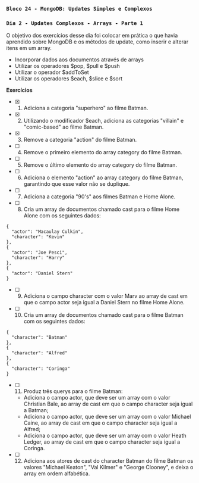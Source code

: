 ### `Bloco 24 - MongoDB: Updates Simples e Complexos`
### `Dia 2 - Updates Complexos - Arrays - Parte 1`

O objetivo dos exercícios desse dia foi colocar em prática o que havia aprendido sobre MongoDB e os métodos de update, como inserir e alterar itens em um array.
  - Incorporar dados aos documentos através de arrays
  - Utilizar os operadores $pop, $pull e $push
  - Utilizar o operador $addToSet
  - Utilizar os operadores $each, $slice e $sort

**Exercícios** 
- [x] 1. Adiciona a categoria "superhero" ao filme Batman.
- [x] 2. Utilizando o modificador $each, adiciona as categorias "villain" e "comic-based" ao filme Batman.
- [x] 3. Remove a categoria "action" do filme Batman.
- [ ] 4. Remove o primeiro elemento do array category do filme Batman.
- [ ] 5. Remove o último elemento do array category do filme Batman.
- [ ] 6. Adiciona o elemento "action" ao array category do filme Batman, garantindo que esse valor não se duplique.
- [ ] 7. Adiciona a categoria "90's" aos filmes Batman e Home Alone.
- [ ] 8. Cria um array de documentos chamado cast para o filme Home Alone com os seguintes dados:
```
{
  "actor": "Macaulay Culkin",
  "character": "Kevin"
},
{
  "actor": "Joe Pesci",
  "character": "Harry"
},
{
  "actor": "Daniel Stern"
}
```
- [ ] 9. Adiciona o campo character com o valor Marv ao array de cast em que o campo actor seja igual a Daniel Stern no filme Home Alone.
- [ ] 10. Cria um array de documentos chamado cast para o filme Batman com os seguintes dados:
```
{
  "character": "Batman"
},
{
  "character": "Alfred"
},
{
  "character": "Coringa"
}
```
- [ ] 11. Produz três querys para o filme Batman:
  - Adiciona o campo actor, que deve ser um array com o valor Christian Bale, ao array de cast em que o campo character seja igual a Batman;
  - Adiciona o campo actor, que deve ser um array com o valor Michael Caine, ao array de cast em que o campo character seja igual a Alfred;
  - Adiciona o campo actor, que deve ser um array com o valor Heath Ledger, ao array de cast em que o campo character seja igual a Coringa.
- [ ] 12. Adiciona aos atores de cast do character Batman do filme Batman os valores "Michael Keaton", "Val Kilmer" e "George Clooney", e deixa o array em ordem alfabética.

